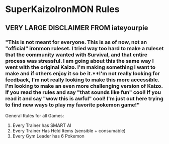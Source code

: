 # SuperKaizoIronMON Rules

## VERY LARGE DISCLAIMER FROM iateyourpie


### "This is not meant for everyone. This is as of now, not an "official" ironmon ruleset. I tried way too hard to make a ruleset that the community wanted with Survival, and that entire process was stressful. I am going about this the same way I went with the original Kaizo. I'm making something I want to make and if others enjoy it so be it.**I'm not really looking for feedback, I'm not really looking to make this more accessible. I'm looking to make an even more challenging version of Kaizo. If you read the rules and say "that sounds like fun" cool! If you read it and say "wow this is awful" cool! I'm just out here trying to find new ways to play my favorite pokemon game!"


General Rules for all Games:
1. Every Trainer has SMART AI
2. Every Trainer Has Held Items (sensible + consumable)
3. Every Gym Leader has 6 Pokemon
